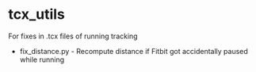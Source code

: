 # tcx_utils

For fixes in .tcx files of running tracking

* fix_distance.py - Recompute distance if Fitbit got accidentally paused while running
